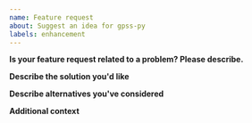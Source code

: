 ```yaml
---
name: Feature request
about: Suggest an idea for gpss-py
labels: enhancement
---
```


**Is your feature request related to a problem? Please describe.**

**Describe the solution you'd like**

**Describe alternatives you've considered**

**Additional context**

